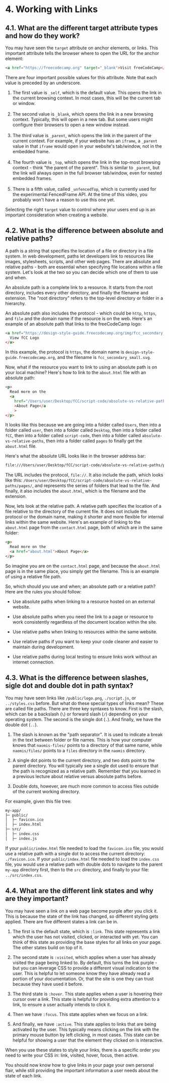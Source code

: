 # 4. Working with Links

## 4.1. What are the different target attribute types and how do they work?

You may have seen the <code>target</code> attribute on anchor elements, or links. This important attribute tells the browser where to open the URL for the anchor element:


```html
<a href="https://freecodecamp.org" target="_blank">Visit freeCodeCamp</a>
```

There are four important possible values for this attribute. Note that each value is preceded by an underscore.

1. The first value is <code>_self</code>, which is the default value. This opens the link in the current browsing context. In most cases, this will be the current tab or window.<br><br>
2. The second value is <code>_blank</code>, which opens the link in a new browsing context. Typically, this will open in a new tab. But some users might configure their browsers to open a new window instead.<br><br>
3. The third value is <code>_parent</code>, which opens the link in the parent of the current context. For example, if your website has an <code>iframe</code>, a <code>_parent</code> value in that <code>iframe</code> would open in your website's tab/window, not in the embedded frame.<br><br>
4. The fourth value is <code>_top</code>, which opens the link in the top-most browsing context - think "the parent of the parent". This is similar to <code>_parent</code>, but the link will always open in the full browser tab/window, even for nested embedded frames.<br><br>
5. There is a fifth value, called <code>_unfencedTop</code>, which is currently used for the experimental FencedFrame API. At the time of this video, you probably won't have a reason to use this one yet.

Selecting the right <code>target</code> value to control where your users end up is an important consideration when creating a website.

## 4.2. What is the difference between absolute and relative paths?

A path is a string that specifies the location of a file or directory in a file system. In web development, paths let developers link to resources like images, stylesheets, scripts, and other web pages. There are absolute and relative paths - both are essential when specifying file locations within a file system. Let's look at the two so you can decide which one of them to use and when.

An absolute path is a complete link to a resource. It starts from the root directory, includes every other directory, and finally the filename and extension. The "root directory" refers to the top-level directory or folder in a hierarchy.

An absolute path also includes the protocol - which could be <code>http</code>, <code>https</code>, and <code>file</code> and the domain name if the resource is on the web. Here's an example of an absolute path that links to the freeCodeCamp logo:


```html
<a href="https://design-style-guide.freecodecamp.org/img/fcc_secondary_small.svg">
  View fCC Logo
</a>
```

In this example, the protocol is <code>https</code>, the domain name is <code>design-style-guide.freecodecamp.org</code>, and the filename is <code>fcc_secondary_small.svg</code>.

Now, what if the resource you want to link to using an absolute path is on your local machine? Here's how to link to the <code>about.html</code> file with an absolute path:


```html
<p>
  Read more on the
  <a
    href="/Users/user/Desktop/fCC/script-code/absolute-vs-relative-paths/pages/about.html"
    >About Page</a
    >
</p>
```

It looks like this because we are going into a folder called <code>Users</code>, then into a folder called <code>user</code>, then into a folder called <code>Desktop</code>, then into a folder called <code>fCC</code>, then into a folder called <code>script-code</code>, then into a folder called <code>absolute-vs-relative-paths</code>, then into a folder called <code>pages</code> to finally get the <code>about.html</code> file.

Here's what the absolute URL looks like in the browser address bar:


```txt
file:///Users/user/Desktop/fCC/script-code/absolute-vs-relative-paths/pages/about.html
```

The URL includes the protocol, <code>file://</code>. It also include the path, which looks like this: <code>/Users/user/Desktop/fCC/script-code/absolute-vs-relative-paths/pages/</code>, and represents the series of folders that lead to the file. And finally, it also includes the <code>about.html</code>, which is the filename and the extension.

Now, lets look at the relative path. A relative path specifies the location of a file relative to the directory of the current file. It does not include the protocol or the domain name, making it shorter and more flexible for internal links within the same website. Here's an example of linking to the <code>about.html</code> page from the <code>contact.html</code> page, both of which are in the same folder:


```html
<p>
  Read more on the
  <a href="about.html">About Page</a>
</p>
```

So imagine you are on the <code>contact.html</code> page, and because the <code>about.html</code> page is in the same place, you simply get the filename. This is an example of using a relative file path.

So, which should you use and when; an absolute path or a relative path? Here are the rules you should follow:

- Use absolute paths when linking to a resource hosted on an external website.

- Use absolute paths when you need the link to a page or resource to work consistently regardless of the document location within the site.

- Use relative paths when linking to resources within the same website.

- Use relative paths if you want to keep your code cleaner and easier to maintain during development.

- Use relative paths during local testing to ensure links work without an internet connection.

## 4.3. What is the difference between slashes, sigle dot and double dot in path syntax?

You may have seen links like <code>/public/logo.png</code>, <code>./script.js</code>, or <code>../styles.css</code> before. But what do these special types of links mean? These are called file paths. There are three key syntaxes to know. First is the slash, which can be a backslash (<code>&#92;</code>) or forward slash (<code>&#47;</code>) depending on your operating system. The second is the single dot (<code>.</code>). And finally, we have the double dot (<code>..</code>).

1. The slash is known as the "path separator". It is used to indicate a break in the text between folder or file names. This is how your computer knows that <code>naomis-files/</code> points to a directory of that same name, while <code>naomis/files/</code> points to a <code>files</code> directory in the <code>naomis</code> directory.

2. A single dot points to the current directory, and two dots point to the parent directory. You will typically see a single dot used to ensure that the path is recognized as a relative path. Remember that you learned in a previous lecture about relative versus absolute paths before.

3. Double dots, however, are much more common to access files outside of the current working directory.

For example, given this file tree:


```txt
my-app/
├─ public/
│  ├─ favicon.ico
│  ├─ index.html
├─ src/
│  ├─ index.css
│  ├─ index.js
```

If your <code>public/index.html</code> file needed to load the <code>favicon.ico</code> file, you would use a relative path with a single dot to access the current directory: <code>./favicon.ico</code>. If your <code>public/index.html</code> file needed to load the <code>index.css</code> file, you would use a relative path with double dots to navigate to the parent <code>my-app</code> directory first, then to the <code>src</code> directory, and finally to your file: <code>../src/index.css</code>.

## 4.4. What are the different link states and why are they important?

You may have seen a link on a web page become purple after you click it. This is because the state of the link has changed, so different styling gets applied. There are five different states a link can be in.

1. The first is the default state, which is <code>:link</code>. This state represents a link which the user has not visited, clicked, or interacted with yet. You can think of this state as providing the base styles for all links on your page. The other states build on top of it.

2. The second state is <code>:visited</code>, which applies when a user has already visited the page being linked to. By default, this turns the link purple - but you can leverage CSS to provide a different visual indication to the user. This is helpful to let someone know they have already read a portion of your documentation. Or, that the site is one they can trust because they have used it before.

3. The third state is <code>:hover</code>. This state applies when a user is hovering their cursor over a link. This state is helpful for providing extra attention to a link, to ensure a user actually intends to click it.

4. Then we have <code>:focus</code>. This state applies when we focus on a link.

5. And finally, we have <code>:active</code>. This state applies to links that are being activated by the user. This typically means clicking on the link with the primary mouse button by left clicking, in most cases. This state can be helpful for showing a user that the element they clicked on is interactive.

When you use these states to style your links, there is a specific order you need to write your CSS in: link, visited, hover, focus, then active.

You should now know how to give links in your page your own personal flair, while still providing the important information a user needs about the state of each link.

